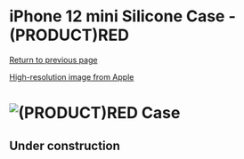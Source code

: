 # iPhone 12 mini Silicone Case - (PRODUCT)RED

[Return to previous page](/iphone_12)

[High-resolution image from Apple](https://store.storeimages.cdn-apple.com/8756/as-images.apple.com/is//MHKW3?wid=4500&hei=4500&fmt=png)

# ![(PRODUCT)RED Case](/everyphone/MHKW3.png)

## Under construction
